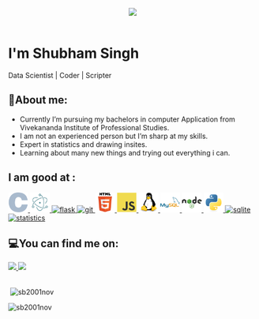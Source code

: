 <p align="center">
  <img src="https://media.giphy.com/media/MeJgB3yMMwIaHmKD4z/giphy.gif" width="30%">
  <br><br>
  </p>

<!--
**Sb2001nov/Sb2001nov** is a ✨ _special_ ✨ repository because its `README.md` (this file) appears on your GitHub profile.
-->

# I'm Shubham Singh

Data Scientist | Coder | Scripter

## 🧐About me: 

* Currently I’m pursuing my bachelors in computer Application from Vivekananda Institute of Professional Studies.
* I am not an experienced person but I’m sharp at my skills.
* Expert in statistics and drawing insites.
* Learning about many new things and trying out everything i can.


## I am good at :

<p align="left"> <a href="https://www.cprogramming.com/" target="_blank"> <img src="https://raw.githubusercontent.com/devicons/devicon/master/icons/c/c-original.svg" alt="c" width="40" height="40"/> </a> <a href="https://www.electronjs.org" target="_blank"> <img src="https://raw.githubusercontent.com/devicons/devicon/master/icons/electron/electron-original.svg" alt="electron" width="40" height="40"/> </a> <a href="https://flask.palletsprojects.com/" target="_blank"> <img src="https://www.vectorlogo.zone/logos/pocoo_flask/pocoo_flask-icon.svg" alt="flask" width="40" height="40"/> </a> <a href="https://git-scm.com/" target="_blank"> <img src="https://www.vectorlogo.zone/logos/git-scm/git-scm-icon.svg" alt="git" width="40" height="40"/> </a> <a href="https://www.w3.org/html/" target="_blank"> <img src="https://raw.githubusercontent.com/devicons/devicon/master/icons/html5/html5-original-wordmark.svg" alt="html5" width="40" height="40"/> </a> <a href="https://developer.mozilla.org/en-US/docs/Web/JavaScript" target="_blank"> <img src="https://raw.githubusercontent.com/devicons/devicon/master/icons/javascript/javascript-original.svg" alt="javascript" width="40" height="40"/> </a> <a href="https://www.linux.org/" target="_blank"> <img src="https://raw.githubusercontent.com/devicons/devicon/master/icons/linux/linux-original.svg" alt="linux" width="40" height="40"/> </a> <a href="https://www.mysql.com/" target="_blank"> <img src="https://raw.githubusercontent.com/devicons/devicon/master/icons/mysql/mysql-original-wordmark.svg" alt="mysql" width="40" height="40"/> </a> <a href="https://nodejs.org" target="_blank"> <img src="https://raw.githubusercontent.com/devicons/devicon/master/icons/nodejs/nodejs-original-wordmark.svg" alt="nodejs" width="40" height="40"/> </a> <a href="https://www.python.org" target="_blank"> <img src="https://raw.githubusercontent.com/devicons/devicon/master/icons/python/python-original.svg" alt="python" width="40" height="40"/> </a> <a href="https://www.sqlite.org/" target="_blank"> <img src="https://www.vectorlogo.zone/logos/sqlite/sqlite-icon.svg" alt="sqlite" width="40" height="40"/> </a>
 <a href="https://en.wikipedia.org/wiki/Statistics" target="_blank"> <img src="https://img.icons8.com/bubbles/50/000000/statistics.png" alt="statistics" width="40" height="40"/> </a>
</p>


## 💻You can find me on:

<a href="https://www.linkedin.com/in/shubham-singh-596046202/">
  <code><img width="40px" src="https://img.icons8.com/color/48/000000/linkedin.png" /></code>
</a>
<a href = "mailto: sb2001nov@gmail.com">
  <code><img width="40px" src="https://img.icons8.com/plasticine/2x/gmail.png" /></code>
</a>
<br><br>
<p>&nbsp;<img align="center" src="https://github-readme-stats.vercel.app/api?username=sb2001nov&show_icons=true&locale=en" alt="sb2001nov" /></p>
<p><img align="left" src="https://github-readme-stats.vercel.app/api/top-langs?username=sb2001nov&show_icons=true&locale=en&layout=compact" alt="sb2001nov" /></p>
